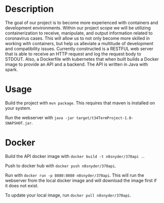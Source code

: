 # Description
The goal of our project is to become more experienced with containers and development environments. Within our project scope we will be utilizing containerization to receive, manipulate, and output information related to coronavirus cases. This will allow us to not only become more skilled in working with containers, but help us alleviate a multitude of development and compatibility issues. Currently constructed is a RESTFUL web server that is able to receive an HTTP request and log the request body to STDOUT. Also, a Dockerfile with kubernetes that when built builds a Docker image to provide an API and a backend. The API is written in Java with spark.


# Usage
Build the project with `mvn package`. This requires that maven is installed on your system.

Run the webserver with `java -jar target/t34TermProject-1.0-SNAPSHOT.jar`.

# Docker
Build the API docker image with `docker build -t n8snyder/370api .`.

Push to docker hub with `docker push n8snyder/370api`.

Run with `docker run -p 8080:8080 n8snyder/370api`. This will run the webserver from the local docker image and will download the image first if it does not exist.

To update your local image, run `docker pull n8snyder/370api`.
